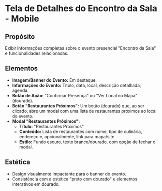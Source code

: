 # Tela de Detalhes do Encontro da Sala - Mobile

## Propósito
Exibir informações completas sobre o evento presencial "Encontro da Sala" e funcionalidades relacionadas.

## Elementos
*   **Imagem/Banner do Evento:** Em destaque.
*   **Informações do Evento:** Título, data, local, descrição detalhada, agenda.
*   **Botão de Ação:** "Confirmar Presença" ou "Ver Local no Mapa" (dourado).
*   **Botão "Restaurantes Próximos":** Um botão (dourado) que, ao ser clicado, abre um modal com uma lista de restaurantes próximos ao local do evento.
*   **Modal "Restaurantes Próximos":**
    *   **Título:** "Restaurantes Próximos"
    *   **Conteúdo:** Lista de restaurantes com nome, tipo de culinária, endereço e, opcionalmente, link para mapa/site.
    *   **Estilo:** Fundo escuro, texto branco/dourado, com opção de fechar o modal.

## Estética
*   Design visualmente impactante para o banner do evento.
*   Consistência com a estética "preto com dourado" e elementos interativos em dourado.
